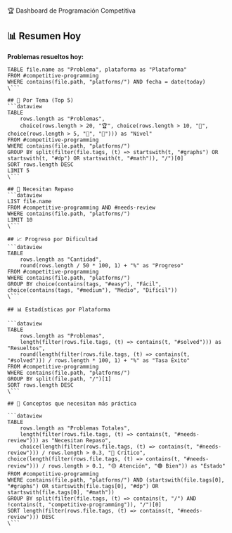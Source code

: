  🏆 Dashboard de Programación Competitiva

## 📊 Resumen Hoy
**Problemas resueltos hoy:**
```dataview
TABLE file.name as "Problema", plataforma as "Plataforma"
FROM #competitive-programming 
WHERE contains(file.path, "platforms/") AND fecha = date(today)
\```

## 🎯 Por Tema (Top 5)
```dataview
TABLE 
    rows.length as "Problemas",
    choice(rows.length > 20, "🏆", choice(rows.length > 10, "🥇", choice(rows.length > 5, "🥈", "🥉"))) as "Nivel"
FROM #competitive-programming 
WHERE contains(file.path, "platforms/")
GROUP BY split(filter(file.tags, (t) => startswith(t, "#graphs") OR startswith(t, "#dp") OR startswith(t, "#math")), "/")[0]
SORT rows.length DESC
LIMIT 5
\```

## 🔄 Necesitan Repaso
```dataview
LIST file.name
FROM #competitive-programming AND #needs-review
WHERE contains(file.path, "platforms/")
LIMIT 10
\```

## 📈 Progreso por Dificultad
```dataview
TABLE 
    rows.length as "Cantidad",
    round(rows.length / 50 * 100, 1) + "%" as "Progreso"
FROM #competitive-programming 
WHERE contains(file.path, "platforms/")
GROUP BY choice(contains(tags, "#easy"), "Fácil", choice(contains(tags, "#medium"), "Medio", "Difícil"))
\```

## 📊 Estadísticas por Plataforma

```dataview
TABLE 
    rows.length as "Problemas",
    length(filter(rows.file.tags, (t) => contains(t, "#solved"))) as "Resueltos",
    round(length(filter(rows.file.tags, (t) => contains(t, "#solved"))) / rows.length * 100, 1) + "%" as "Tasa Éxito"
FROM #competitive-programming 
WHERE contains(file.path, "platforms/")
GROUP BY split(file.path, "/")[1]
SORT rows.length DESC
\```

## 🎯 Conceptos que necesitan más práctica

```dataview
TABLE 
    rows.length as "Problemas Totales",
    length(filter(rows.file.tags, (t) => contains(t, "#needs-review"))) as "Necesitan Repaso",
    choice(length(filter(rows.file.tags, (t) => contains(t, "#needs-review"))) / rows.length > 0.3, "🔴 Crítico", choice(length(filter(rows.file.tags, (t) => contains(t, "#needs-review"))) / rows.length > 0.1, "🟡 Atención", "🟢 Bien")) as "Estado"
FROM #competitive-programming 
WHERE contains(file.path, "platforms/") AND (startswith(file.tags[0], "#graphs") OR startswith(file.tags[0], "#dp") OR startswith(file.tags[0], "#math"))
GROUP BY split(filter(file.tags, (t) => contains(t, "/") AND !contains(t, "competitive-programming")), "/")[0]
SORT length(filter(rows.file.tags, (t) => contains(t, "#needs-review"))) DESC
\```